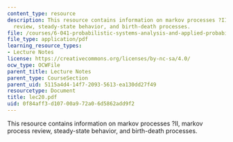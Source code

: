 ```yaml
---
content_type: resource
description: This resource contains information on markov processes ?II, markov process
  review, steady-state behavior, and birth-death processes.
file: /courses/6-041-probabilistic-systems-analysis-and-applied-probability-spring-2006/0f84aff3d10700a972a06d5862add9f2_lec20.pdf
file_type: application/pdf
learning_resource_types:
- Lecture Notes
license: https://creativecommons.org/licenses/by-nc-sa/4.0/
ocw_type: OCWFile
parent_title: Lecture Notes
parent_type: CourseSection
parent_uid: 5115a4d4-14f7-2093-5613-ea130dd27f49
resourcetype: Document
title: lec20.pdf
uid: 0f84aff3-d107-00a9-72a0-6d5862add9f2
---
```

This resource contains information on markov processes ?II, markov process review, steady-state behavior, and birth-death processes.